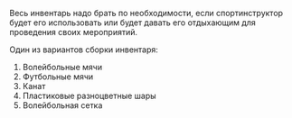 Весь инвентарь надо брать по необходимости, если спортинструктор будет его использовать или будет давать его отдыхающим для проведения своих мероприятий. 

Один из вариантов сборки инвентаря:
1. Волейбольные мячи
2. Футбольные мячи
3. Канат
4. Пластиковые разноцветные шары
5. Волейбольная сетка